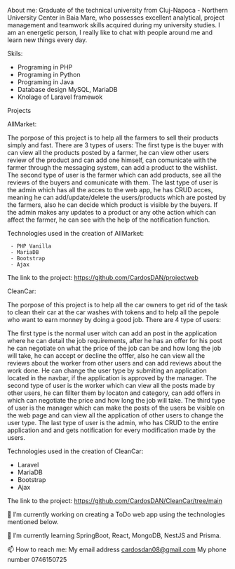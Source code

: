 About me:
  Graduate of the technical university from Cluj-Napoca - Northern University Center in Baia Mare, who possesses excellent analytical, project management and teamwork skills acquired during my university studies. I am an energetic person, I really like to chat with people around me and learn new things every day.

Skils:
- Programing in PHP
- Programing in Python
- Programing in Java
- Database design MySQL, MariaDB
- Knolage of Laravel framewok

Projects

AllMarket:

  The porpose of this project is to help all the farmers to sell their products simply and fast. There are 3 types of users:
  The first type is the buyer with can view all the products posted by a farmer, he can view other users review of the product and can add one himself, can comunicate with the farmer through the messaging system, can add a product to the wishlist.
  The second type of user is the farmer which can add products, see all the reviews of the buyers and comunicate with them.
  The last type of user is the admin which has all the acces to the web app, he has CRUD acces, meaning he can add/update/delete the users/products which are posted by the farmers, also he can decide which product is visible by the buyers. If the admin makes any  updates to a product or any othe action which can affect the farmer, he can see with the help of the notification function. 
  
  Technologies used in the creation of AllMarket:
  
     - PHP Vanilla
     - MariaDB
     - Bootstrap
     - Ajax
     
The link to the project: https://github.com/CardosDAN/proiectweb

CleanCar:

  The porpose of this project is to help all the car owners to get rid of the task to clean their car at the car washes with tokens and to help all the pepole who want to earn monney by doing a good job.
  There are 4 type of users:
  
  The first type is the normal user witch can add an post in the application where he can detail the job requirements, after he has an offer for his post he can negotiate on what the price of the job can be and how long the job will take, he can accept or decline the offfer, also he can view all the reviews about the worker from other users and can add reviews about the work done. He can change the user type by submiting an application located in the navbar, if the application is approved by the manager.
  The second type of user is the worker which can view all the posts made by other users, he can fillter them by locaton and category, can add offers in which can negotiate the price and how long the job will take.
  The third type of user is the manager which can make the posts of the users be visible on the web page and can view all the application of other users to change the user type.
  The last type of user is the admin, who has CRUD to the entire application and and gets notification for every modification made by the users.
  
  Technologies used in the creation of CleanCar:
  - Laravel
  - MariaDB
  - Bootstrap
  - Ajax
 
The link to the project: https://github.com/CardosDAN/CleanCar/tree/main


🔭 I’m currently working on creating a ToDo web app using the technologies mentioned below.
 
🌱 I’m currently learning SpringBoot, React, MongoDB, NestJS and Prisma.

📫 How to reach me:
My email address cardosdan08@gmail.com
My phone number 0746150725
